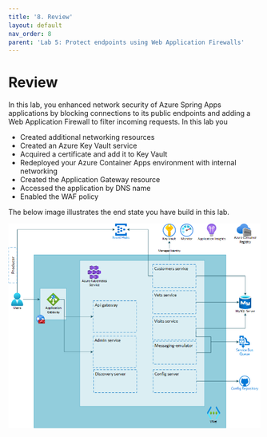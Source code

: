 ```yaml
---
title: '8. Review'
layout: default
nav_order: 8
parent: 'Lab 5: Protect endpoints using Web Application Firewalls'
---
```


# Review

In this lab, you enhanced network security of Azure Spring Apps applications by blocking connections to its public endpoints and adding a Web Application Firewall to filter incoming requests. In this lab you

- Created additional networking resources
- Created an Azure Key Vault service
- Acquired a certificate and add it to Key Vault
- Redeployed your Azure Container Apps environment with internal networking
- Created the Application Gateway resource
- Accessed the application by DNS name
- Enabled the WAF policy

The below image illustrates the end state you have build in this lab.

![lab 7 overview](../../images/lab7.png)
